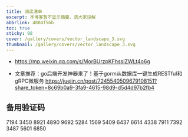 ```yaml
---
title: 阅读清单
excerpt: 本博客暂不显示摘要，请大家谅解
abbrlink: 4804f56b
toc: true
sticky: 98
cover: /gallery/covers/vector_landscape_3.svg
thumbnail: /gallery/covers/vector_landscape_3.svg
---
```


- https://mp.weixin.qq.com/s/MorBUrzpKFhssiZWLt4o6g

- 文章推荐：go后端开发神器来了！基于gorm从数据库一键生成RESTful和gRPC微服务  https://juejin.cn/post/7245540509679108151?share_token=8c69b0a9-3fa9-4615-98d9-d5d4d97b2fb4



## 备用验证码
7194 3450
8921 4890
9692 5284
1569 5409
6437 6614
4338 7911
7392 3487
5601 6850